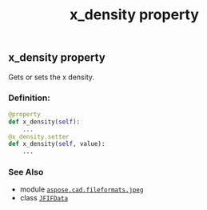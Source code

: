 ﻿---
title: x_density property
second_title: Aspose.CAD for Python via .NET API References
description: 
type: docs
weight: 60
url: /python-net/aspose.cad.fileformats.jpeg/jfifdata/x_density/
is_root: false
---

## x_density property


Gets or sets the x density.
### Definition:
```python
@property
def x_density(self):
    ...
@x_density.setter
def x_density(self, value):
    ...
```

### See Also
* module [`aspose.cad.fileformats.jpeg`](../../)
* class [`JFIFData`](/cad/python-net/aspose.cad.fileformats.jpeg/jfifdata)
